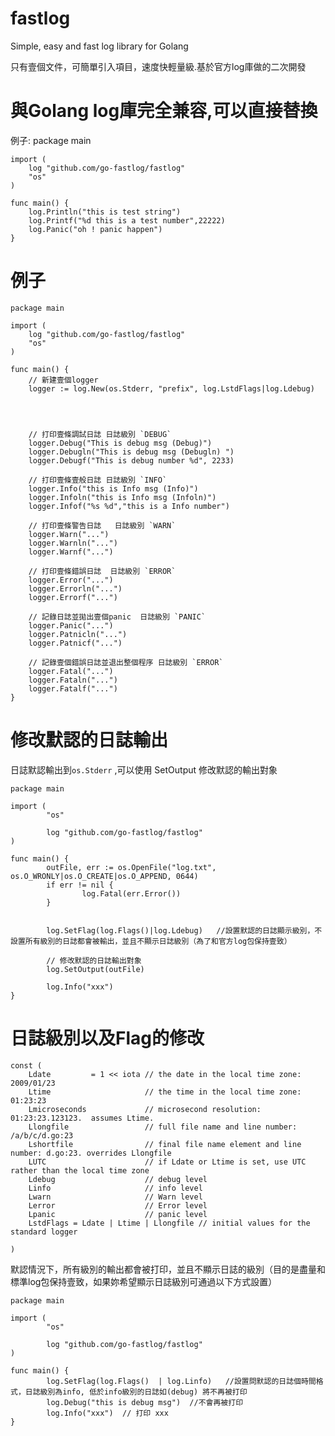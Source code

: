 # fastlog
Simple, easy and fast log library for Golang

只有壹個文件，可簡單引入項目，速度快輕量級.基於官方log庫做的二次開發

# 與Golang log庫完全兼容,可以直接替換

例子:
    package main

    import (
        log "github.com/go-fastlog/fastlog"
        "os"
    )

    func main() {
        log.Println("this is test string")
        log.Printf("%d this is a test number",22222)
        log.Panic("oh ! panic happen")
    }


# 例子

    package main

    import (
        log "github.com/go-fastlog/fastlog"
        "os"
    )

    func main() {
        // 新建壹個logger
        logger := log.New(os.Stderr, "prefix", log.LstdFlags|log.Ldebug)




        // 打印壹條調試日誌 日誌級別 `DEBUG`
        logger.Debug("This is debug msg (Debug)")
        logger.Debugln("This is debug msg (Debugln) ")
        logger.Debugf("This is debug number %d", 2233)

        // 打印壹條壹般日誌 日誌級別 `INFO`
        logger.Info("this is Info msg (Info)")
        logger.Infoln("this is Info msg (Infoln)")
        logger.Infof("%s %d","this is a Info number")

        // 打印壹條警告日誌   日誌級別 `WARN`
        logger.Warn("...")
        logger.Warnln("...")
        logger.Warnf("...")

        // 打印壹條錯誤日誌  日誌級別 `ERROR`
        logger.Error("...")
        logger.Errorln("...")
        logger.Errorf("...")

        // 記錄日誌並拋出壹個panic  日誌級別 `PANIC`
        logger.Panic("...")
        logger.Patnicln("...")
        logger.Patnicf("...")

        // 記錄壹個錯誤日誌並退出整個程序 日誌級別 `ERROR`
        logger.Fatal("...")
        logger.Fataln("...")
        logger.Fatalf("...")
    }



# 修改默認的日誌輸出

日誌默認輸出到`os.Stderr` ,可以使用 SetOutput 修改默認的輸出對象


    package main

    import (
            "os"

            log "github.com/go-fastlog/fastlog"
    )

    func main() {
            outFile, err := os.OpenFile("log.txt", os.O_WRONLY|os.O_CREATE|os.O_APPEND, 0644)
            if err != nil {
                    log.Fatal(err.Error())
            }


            log.SetFlag(log.Flags()|log.Ldebug)   //設置默認的日誌顯示級別，不設置所有級別的日誌都會被輸出，並且不顯示日誌級別（為了和官方log包保持壹致）

            // 修改默認的日誌輸出對象
            log.SetOutput(outFile)

            log.Info("xxx")
    }


# 日誌級別以及Flag的修改

    const (
        Ldate         = 1 << iota // the date in the local time zone: 2009/01/23
        Ltime                     // the time in the local time zone: 01:23:23
        Lmicroseconds             // microsecond resolution: 01:23:23.123123.  assumes Ltime.
        Llongfile                 // full file name and line number: /a/b/c/d.go:23
        Lshortfile                // final file name element and line number: d.go:23. overrides Llongfile
        LUTC                      // if Ldate or Ltime is set, use UTC rather than the local time zone
        Ldebug                    // debug level
        Linfo                     // info level
        Lwarn                     // Warn level
        Lerror                    // Error level
        Lpanic                    // panic level
        LstdFlags = Ldate | Ltime | Llongfile // initial values for the standard logger

    )

默認情況下，所有級別的輸出都會被打印，並且不顯示日誌的級別（目的是盡量和標準log包保持壹致，如果妳希望顯示日誌級別可通過以下方式設置）

    package main

    import (
            "os"

            log "github.com/go-fastlog/fastlog"
    )

    func main() {
            log.SetFlag(log.Flags()  | log.Linfo)   //設置問默認的日誌個時間格式，日誌級別為info, 低於info級別的日誌如(debug) 將不再被打印
            log.Debug("this is debug msg")  //不會再被打印
            log.Info("xxx")  // 打印 xxx
    }


